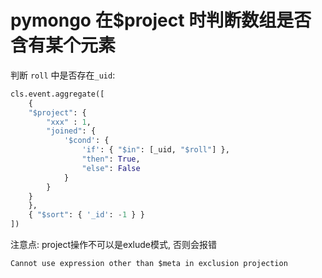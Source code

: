 # pymongo 在$project 时判断数组是否含有某个元素

判断 `roll` 中是否存在`_uid`:

```python
cls.event.aggregate([
    {
    "$project": {
        "xxx" : 1,
        "joined": {
            '$cond': {
                'if': { "$in": [_uid, "$roll"] },
                "then": True,
                "else": False
            }
        }
    }
    },
    { "$sort": { '_id': -1 } }
])
```

注意点: project操作不可以是exlude模式, 否则会报错

```txt
Cannot use expression other than $meta in exclusion projection
```
